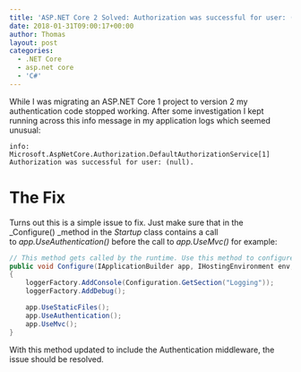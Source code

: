 ```yaml
---
title: 'ASP.NET Core 2 Solved: Authorization was successful for user: (null).'
date: 2018-01-31T09:00:17+00:00
author: Thomas
layout: post
categories:
  - .NET Core
  - asp.net core
  - 'C#'
---
```

While I was migrating an ASP.NET Core 1 project to version 2 my authentication code stopped working. After some investigation I kept running across this info message in my application logs which seemed unusual:

```
info: Microsoft.AspNetCore.Authorization.DefaultAuthorizationService[1]
Authorization was successful for user: (null).
```

# The Fix

Turns out this is a simple issue to fix. Just make sure that in the _Configure() _method in the _Startup_ class contains a call to _app.UseAuthentication()_ before the call to _app.UseMvc()_ for example:

```csharp
// This method gets called by the runtime. Use this method to configure the HTTP request pipeline.
public void Configure(IApplicationBuilder app, IHostingEnvironment env, ILoggerFactory loggerFactory)
{
    loggerFactory.AddConsole(Configuration.GetSection("Logging"));
    loggerFactory.AddDebug();

    app.UseStaticFiles();
    app.UseAuthentication();
    app.UseMvc();
}
```

With this method updated to include the Authentication middleware, the issue should be resolved.





